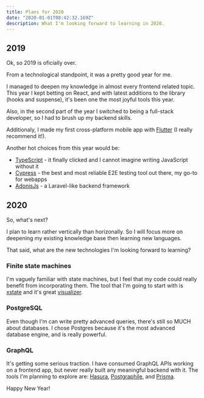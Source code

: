 ```yaml
---
title: Plans for 2020
date: "2020-01-01T08:42:32.169Z"
description: What I'm looking forward to learning in 2020.
---
```


## 2019

Ok, so 2019 is oficially over.

From a technological standpoint, it was a pretty good year for me.

I managed to deepen my knowledge in almost every frontend related topic.
This year I kept betting on React, and with latest additions to the library (hooks and suspense), it's been one the most joyful tools this year.

Also, in the second part of the year I switched to being a full-stack developer, so I had to brush up my backend skills.

Additionaly, I made my first cross-platform mobile app with [Flutter](https://flutter.dev/) (I really recommend it!).

Another hot choices from this year would be:

- [TypeScript](https://www.typescriptlang.org/) - it finally clicked and I cannot imagine writing JavaScript without it
- [Cypress](https://www.cypress.io/) - the best and most reliable E2E testing tool out there, my go-to for webapps
- [AdonisJs](https://adonisjs.com/) - a Laravel-like backend framework

## 2020

So, what's next?

I plan to learn rather vertically than horizonally.
So I will focus more on deepening my existing knowledge base then learning new languages.

That said, what are the new technologies I'm looking forward to learning?

### Finite state machines

I'm vaguely familiar with state machines, but I feel that my code could really benefit from incorporating them.
The tool that I'm going to start with is [xstate](https://xstate.js.org/docs/) and it's great [visualizer](https://xstate.js.org/viz/).

### PostgreSQL

Even though I'm can write pretty advanced queries, there's still so MUCH about databases.
I chose Postgres because it's the most advanced database engine, and is really powerful.

### GraphQL

It's getting some serious traction.
I have consumed GraphQL APIs working on a frontend app, but never really built any meaningful backend with it.
The tools I'm planning to explore are: [Hasura](https://hasura.io/), [Postgraphile](https://www.graphile.org/postgraphile/), and [Prisma](https://www.prisma.io/).

Happy New Year!
